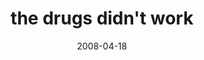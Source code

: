 ---
layout: base.njk
title : 'the drugs didn&#39;t work' 
view_title : 'the drugs didn&#39;t work' 
year : '2008' 
date : '2008-04-18' 
img_file : '/drawing/thedrugsdidntwork.png' 
html_file : 'thedrugsdidntwork' 
next_html : 'pleasebenice2.html' 
year_order : '170' 
permalink : "title/{{html_file}}.html"
---